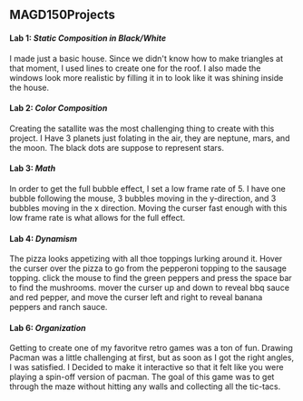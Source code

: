 ## MAGD150Projects

#### Lab 1: _Static Composition in Black/White_
  I made just a basic house. Since we didn't know how to make triangles at that moment, I used lines to create one for the roof. I also made the windows look more realistic by filling it in to look like it was shining inside the house.
  
#### Lab 2: _Color Composition_
  Creating the satallite was the most challenging thing to create with this project. I Have 3 planets just folating in the air, they are neptune, mars, and the moon. The black dots are suppose to represent stars.
  
#### Lab 3: _Math_
  In order to get the full bubble effect, I set a low frame rate of 5. I have one bubble following the mouse, 3 bubbles moving in the y-direction, and 3 bubbles moving in the x direction. Moving the curser fast enough with this low frame rate is what allows for the full effect.
  
#### Lab 4: _Dynamism_
  The pizza looks appetizing with all thoe toppings lurking around it. Hover the curser over the pizza to go from the pepperoni topping to the sausage topping. click the mouse to find the green peppers and press the space bar to find the mushrooms. mover the curser up and down to reveal bbq sauce and red pepper, and move the curser left and right to reveal banana peppers and ranch sauce.
  
#### Lab 6: _Organization_
  Getting to create one of my favoritve retro games was a ton of fun. Drawing Pacman was a little challenging at first, but as soon as I got the right angles, I was satisfied. I Decided to make it interactive so that it felt like you were playing a spin-off version of pacman. The goal of this game was to get through the maze without hitting any walls and collecting all the tic-tacs.
